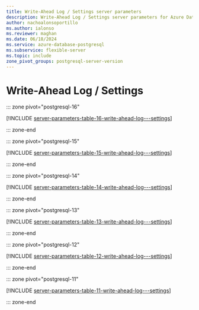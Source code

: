 ```yaml
---
title: Write-Ahead Log / Settings server parameters
description: Write-Ahead Log / Settings server parameters for Azure Database for PostgreSQL - Flexible Server.
author: nachoalonsoportillo
ms.author: ialonso
ms.reviewer: maghan
ms.date: 06/18/2024
ms.service: azure-database-postgresql
ms.subservice: flexible-server
ms.topic: include
zone_pivot_groups: postgresql-server-version
---
```

# Write-Ahead Log / Settings


::: zone pivot="postgresql-16"

[!INCLUDE [server-parameters-table-16-write-ahead-log---settings](./includes/server-parameters-table-16-write-ahead-log---settings.md)]

::: zone-end


::: zone pivot="postgresql-15"

[!INCLUDE [server-parameters-table-15-write-ahead-log---settings](./includes/server-parameters-table-15-write-ahead-log---settings.md)]

::: zone-end


::: zone pivot="postgresql-14"

[!INCLUDE [server-parameters-table-14-write-ahead-log---settings](./includes/server-parameters-table-14-write-ahead-log---settings.md)]

::: zone-end


::: zone pivot="postgresql-13"

[!INCLUDE [server-parameters-table-13-write-ahead-log---settings](./includes/server-parameters-table-13-write-ahead-log---settings.md)]

::: zone-end


::: zone pivot="postgresql-12"

[!INCLUDE [server-parameters-table-12-write-ahead-log---settings](./includes/server-parameters-table-12-write-ahead-log---settings.md)]

::: zone-end


::: zone pivot="postgresql-11"

[!INCLUDE [server-parameters-table-11-write-ahead-log---settings](./includes/server-parameters-table-11-write-ahead-log---settings.md)]

::: zone-end


